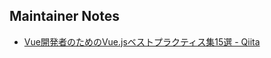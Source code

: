 ## Maintainer Notes

- [Vue開発者のためのVue.jsベストプラクティス集15選 - Qiita](https://qiita.com/mtoyopet/items/87a32d8e3497c5421727)
